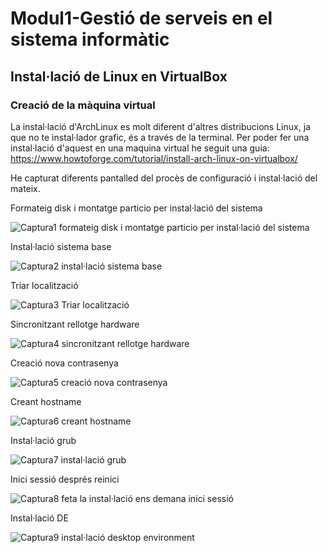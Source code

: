 # Modul1-Gestió de serveis en el sistema informàtic

## Instal·lació de Linux en VirtualBox

### Creació de la màquina virtual

La instal·lació d'ArchLinux es molt diferent d'altres distribucions Linux, ja que no te instal·lador grafic, és a través de la terminal.
Per poder fer una instal·lació d'aquest en una maquina virtual he seguit una guia: https://www.howtoforge.com/tutorial/install-arch-linux-on-virtualbox/

He capturat diferents pantalled del procès de configuració i instal·lació del mateix.

Formateig disk i montatge particio per instal·lació del sistema

![Captura1 formateig disk i montatge particio per instal·lació del sistema](https://user-images.githubusercontent.com/98331382/151603947-42b89a59-eb2d-4b02-a838-e802dcd60753.JPG)

Instal·lació sistema base

![Captura2 instal·lació sistema base](https://user-images.githubusercontent.com/98331382/151603950-efc7d347-5f68-4a03-a2e6-d93d28907356.JPG)

Triar localització

![Captura3 Triar localització](https://user-images.githubusercontent.com/98331382/151603951-cad2cb7c-0921-4054-ac26-bdfac2a6f35c.JPG)

Sincronitzant rellotge hardware

![Captura4 sincronitzant rellotge hardware](https://user-images.githubusercontent.com/98331382/151603952-47752924-acb1-40b7-b0b3-332a3b436baf.JPG)

Creació nova contrasenya

![Captura5 creació nova contrasenya](https://user-images.githubusercontent.com/98331382/151603953-0dfcfa70-06d1-43cb-8180-34c7b91926fb.JPG)

Creant hostname

![Captura6 creant hostname](https://user-images.githubusercontent.com/98331382/151603955-ee8e8f41-2d1f-47e7-b3a1-713f4950a1aa.JPG)

Instal·lació grub

![Captura7 instal·lació grub](https://user-images.githubusercontent.com/98331382/151603958-0f4950b3-faeb-43c7-9f70-343a8cab2818.JPG)

Inici sessió després reinici

![Captura8 feta la instal·lació ens demana inici sessió](https://user-images.githubusercontent.com/98331382/151603959-9333beed-07c8-4a88-9040-c0dddeef0891.JPG)

Instal·lació DE

![Captura9 instal·lació desktop environment](https://user-images.githubusercontent.com/98331382/151603961-74a6650b-c378-4999-a766-2a46e4993e24.JPG)
